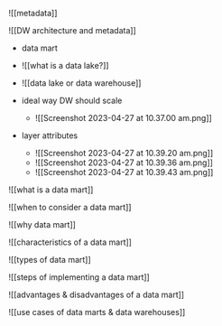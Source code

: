 ![[metadata]]

![[DW architecture and metadata]]

- data mart 
- ![[what is a data lake?]]
- ![[data lake or data warehouse]]
- ideal way DW should scale 
	- ![[Screenshot 2023-04-27 at 10.37.00 am.png]]

- layer attributes
	- ![[Screenshot 2023-04-27 at 10.39.20 am.png]]
	- ![[Screenshot 2023-04-27 at 10.39.36 am.png]]
	- ![[Screenshot 2023-04-27 at 10.39.43 am.png]]

![[what is a data mart]]

![[when to consider a data mart]]

![[why data mart]]

![[characteristics of a data mart]]

![[types of data mart]]


![[steps of implementing a data mart]]


![[advantages & disadvantages of a data mart]]

![[use cases of data marts & data warehouses]]
